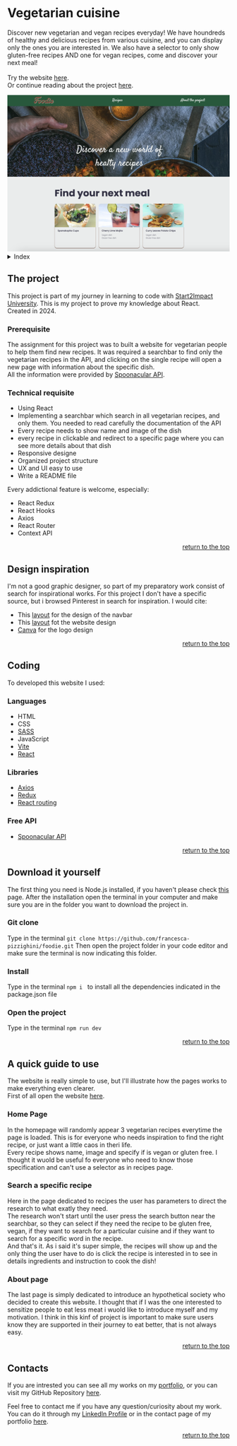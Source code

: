 <a id="top"></a>

# Vegetarian cuisine

Discover new vegetarian and vegan recipes everyday! We have houndreds of healthy and delicious recipes from various cuisine, and you can display only the ones you are interested in. We also have a selector to only show gluten-free recipes AND one for vegan recipes, come and discover your next meal!
<br>
<br>
Try the website <a href= "https://foodie-veggie.netlify.app">here</a>.
<br>
Or continue reading about the project <a href= "#the-project">here</a>.

<img src="./src/assets/img/screenshot-foodie.png" alt="this image is a screenshot of the website">

<details>
    <summary>Index</summary>
    <ol>
        <li>
            <a href="#the-project">The Project</a>
            <ul>
                <li><a href="#prerequisite">Prerequisite</a></li>
                <li><a href="#technical-requisite">Technical requisite</a></li>
            </ul>
        </li>
        <!-- -->
        <li>
            <a href="#design-inspiration">Design inspiration</a>
        </li>
        <!--  -->
        <li>
            <a href="#coding">Coding</a>
            <ul>
                <li><a href="#languages">Languages</a></li>
                <li><a href="#libraries">Libraries</a></li>
                <li><a href="#free-api">Free API</a></li>
            </ul>
        </li>
        <!--  -->
        <li>
            <a href="#download-it-yourself">Download it yourself</a>
            <ul>
                <li><a href="#git-clone">Git Clone</a></li>
                <li><a href="#install">Install</a></li>
                <li><a href="#open-the-project">Open the project</a></li>
            </ul>
        </li>
        <!-- -->
        <li>
            <a href="#a-quick-guide-to-use">A quick guide to use</a>
            <ul>
                <li><a href="#home-page">Search for the city</a></li>
                <li><a href="#search-a-specific-recipe">Search a specific recipe</a></li>
                <li><a href="#about-page">About page</a></li>
            </ul>
        </li>
        <!--  -->
        <li><a href="#contacts">Contacts</a></li>
    </ol>
</details>

## The project

This project is part of my journey in learning to code with [Start2Impact University](https://www.start2impact.it). This is my project to prove my knowledge about React.
<br>
Created in 2024.

### Prerequisite

The assignment for this project was to built a website for vegetarian people to help them find new recipes. It was required a searchbar to find only the vegetarian recipes in the API, and clicking on the single recipe will open a new page with information about the specific dish.
<br>
All the information were provided by [Spoonacular API](https://spoonacular.com/food-api/docs).

### Technical requisite

- Using React
- Implementing a searchbar which search in all vegetarian recipes, and only them. You needed to read carefully the documentation of the API
- Every recipe needs to show name and image of the dish
- every recipe in clickable and redirect to a specific page where you can see more details about that dish
- Responsive designe
- Organized project structure
- UX and UI easy to use
- Write a README file

Every addictional feature is welcome, especially:

- React Redux
- React Hooks
- Axios
- React Router
- Context API
<p align="right"><a href="#top">return to the top</a></p>

## Design inspiration

I'm not a good graphic designer, so part of my preparatory work consist of search for inspirational works. For this project I don't have a specific source, but i browsed Pinterest in search for inspiration.
I would cite:

- This [layout](https://www.pinterest.it/pin/655836764512991222/) for the design of the navbar
- This [layout](https://www.pinterest.it/pin/647040671491364971/) fot the website design
- [Canva](https://www.canva.com) for the logo design

<p align="right"><a href="#top">return to the top</a></p>

## Coding

To developed this website I used:

### Languages

- HTML
- CSS
- [SASS](https://sass-lang.com)
- JavaScript
- [Vite](https://vitejs.dev/guide/)
- [React](https://react.dev)

### Libraries

- [Axios](https://axios-http.com/)
- [Redux](https://react-redux.js.org)
- [React routing](https://reactrouter.com/en/main)

### Free API

- [Spoonacular API](https://spoonacular.com/food-api/docs)

<p align="right"><a href="#top">return to the top</a></p>

## Download it yourself

The first thing you need is Node.js installed, if you haven't please check [this](https://nodejs.org/it/download/) page.
After the installation open the terminal in your computer and make sure you are in the folder you want to download the project in.

### Git clone

Type in the terminal
`git clone https://github.com/francesca-pizzighini/foodie.git`
Then open the project folder in your code editor and make sure the terminal is now indicating this folder.

### Install

Type in the terminal
`npm i `
to install all the dependencies indicated in the package.json file

### Open the project

Type in the terminal
`npm run dev`

 <p align="right"><a href="#top">return to the top</a></p>

## A quick guide to use

The website is really simple to use, but I'll illustrate how the pages works to make everything even clearer.<br>
First of all open the website [here](https://foodie-veggie.netlify.app).

### Home Page

In the homepage will randomly appear 3 vegetarian recipes everytime the page is loaded. This is for everyone who needs inspiration to find the right recipe, or just want a little caos in theri life. <br>
Every recipe shows name, image and specify if is vegan or gluten free. I thought it wuold be useful fo everyone who need to know those specification and can't use a selector as in recipes page.

### Search a specific recipe

Here in the page dedicated to recipes the user has parameters to direct the research to what exatly they need. <br>
The research won't start until the user press the search button near the searchbar, so they can select if they need the recipe to be gluten free, vegan, if they want to search for a particular cuisine and if they want to search for a specific word in the recipe. <br>
And that's it. As i said it's super simple, the recipes will show up and the only thing the user have to do is click the recipe is interested in to see in details ingredients and instruction to cook the dish!

### About page

The last page is simply dedicated to introduce an hypothetical society who decided to create this website. I thought that if I was the one interested to sensitize people to eat less meat i wuold like to introduce myself and my motivation. I think in this kinf of project is important to make sure users know they are supported in their journey to eat better, that is not always easy.

<p align="right"><a href="#top">return to the top</a></p>

## Contacts

If you are intrested you can see all my works on my <a href= "https://francesca-pizzighini.github.io/Portfolio/projects.html">portfolio</a>, or you can visit my GitHub Repository [here](https://github.com/francesca-pizzighini).

Feel free to contact me if you have any question/curiosity about my work. You can do it through my <a href= "https://www.linkedin.com/in/francesca-pizzighini-20b4061b0">LinkedIn Profile</a> or in the contact page of my portfolio [here](https://francesca-pizzighini.github.io/Portfolio/contacts.html).

<p align="right"><a href="#top">return to the top</a></p>
